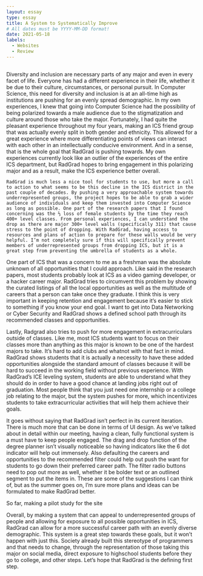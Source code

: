 ```yaml
---
layout: essay
type: essay
title: A System to Systematically Improve
# All dates must be YYYY-MM-DD format!
date: 2021-05-18
labels:
  - Websites
  - Review
---
```


##

Diversity and inclusion are necessary parts of any major and even in every facet of life. Everyone has had a different experience in their life, whether it be due to their culture, circumstances, or personal pursuit. In Computer Science, this need for diversity and inclusion is at an all-time high as institutions are pushing for an evenly spread demographic. In my own experiences, I knew that going into Computer Science had the possibility of being polarized towards a male audience due to the stigmatization and culture around those who take the major. Fortunately, I had quite the pleasant experience throughout my four years, making an ICS friend group that was actually evenly split in both gender and ethnicity. This allowed for a great experience where more differentiating points of views can interact with each other in an intellectually conducive environment. And in a sense, that is the whole goal that RadGrad is pushing towards. My own experiences currently look like an outlier of the experiences of the entire ICS department, but RadGrad hopes to bring engagement in this polarizing major and as a result, make the ICS experience better overall. 

	RadGrad is much less a nice tool for students to use, but more a call to action to what seems to be this decline in the ICS district in the past couple of decades. By pushing a very approachable system towards underrepresented groups, the project hopes to be able to grab a wider audience of individuals and keep them invested into Computer Science as long as possible. One part of the research papers that I found concerning was the ⅔ loss of female students by the time they reach 400+ level classes. From personal experiences, I can understand the drop as there are major 300+ level walls (specifically 311) that cause stress to the point of dropping. With RadGrad, having access to resources and plans of action to prepare for these walls would be very helpful. I’m not completely sure if this will specifically prevent members of underrepresented groups from dropping ICS, but it is a great step from preventing the umbrella of students as a whole.
  
One part of ICS that was a concern to me as a freshman was the absolute unknown of all opportunities that I could approach. Like said in the research papers, most students probably look at ICS as a video gaming developer, or a hacker career major. RadGrad tries to circumvent this problem by showing the curated listings of all the local opportunities as well as the multitude of careers that a person can take once they graduate. I think this is very important in keeping retention and engagement because it’s easier to stick to something if you know your end goal. I want to get into Data Networking or Cyber Security and RadGrad shows a defined school path through its recommended classes and opportunities. 

Lastly, Radgrad also tries to push for more engagement in extracurriculars outside of classes. Like me, most ICS students want to focus on their classes more than anything as this major is known to be one of the hardest majors to take. It’s hard to add clubs and whatnot with that fact in mind. RadGrad shows students that it is actually a necessity to have these added opportunities alongside the standard amount of classes because it will be hard to succeed in the working field without previous experience. With RadGrad’s ICE leveling system, students are able to understand what they should do in order to have a good chance at landing jobs right out of graduation. Most people think that you just need one internship or a college job relating to the major, but the system pushes for more, which incentivizes students to take extracurricular activities that will help them achieve their goals.

It goes without saying that RadGrad isn’t perfect in its current iteration. There is much more that can be done in terms of UI design. As we’ve talked about in detail within our meeting, having a clean, fully functional system is a must have to keep people engaged. The drag and drop function of the degree planner isn’t visually noticeable so having indicators like the 6 dot indicator will help out immensely. Also defaulting the careers and opportunities to the recommended filter could help out push the want for students to go down their preferred career path. The filter radio buttons need to pop out more as well, whether it be bolder text or an outlined segment to put the items in. These are some of the suggestions I can think of, but as the summer goes on, I’m sure more plans and ideas can be formulated to make RadGrad better.

So far, making a pilot study for the site 

Overall, by making a system that can appeal to underrepresented groups of people and allowing for exposure to all possible opportunities in ICS, RadGrad can allow for a more successful career path with an evenly diverse demographic. This system is a great step towards these goals, but it won’t happen with just this. Society already built this stereotype of programmers and that needs to change, through the representation of those taking this major on social media, direct exposure to highschool students before they go to college, and other steps. Let’s hope that RadGrad is the defining first step.


